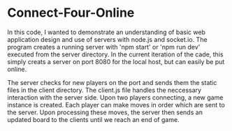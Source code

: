 # Connect-Four-Online

In this code, I wanted to demonstrate an understanding of basic web application design and use of servers with node.js and socket.io. The program creates a 
running server with 'npm start' or 'npm run dev' executed from the server directory. In the current iteration of the cade, this simply creats a server on 
port 8080 for the local host, but can easily be put online.

The server checks for new players on the port and sends them the static files in the client directory. The client.js file handles the neccessary interaction
with the server side. Upon two players connecting, a new game instance is created. Each player can make moves in order which are sent to the server. Upon 
processing these moves, the server then sends an updated board to the clients until we reach an end of game.
